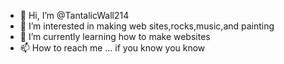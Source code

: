 - 👋 Hi, I’m @TantalicWall214
- 👀 I’m interested in making web sites,rocks,music,and painting
- 🌱 I’m currently learning how to make websites
- 📫 How to reach me ... if you know you know

<!---
TantalicWall214/TantalicWall214 is a ✨ special ✨ repository because its `README.md` (this file) appears on your GitHub profile.
You can click the Preview link to take a look at your changes.
--->
